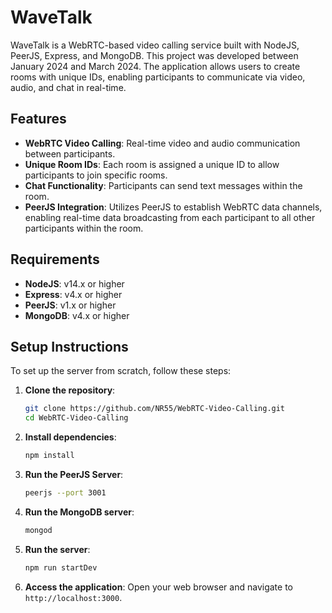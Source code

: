 # WaveTalk

WaveTalk is a WebRTC-based video calling service built with NodeJS, PeerJS, Express, and MongoDB. This project was developed between January 2024 and March 2024. The application allows users to create rooms with unique IDs, enabling participants to communicate via video, audio, and chat in real-time.

## Features

- **WebRTC Video Calling**: Real-time video and audio communication between participants.
- **Unique Room IDs**: Each room is assigned a unique ID to allow participants to join specific rooms.
- **Chat Functionality**: Participants can send text messages within the room.
- **PeerJS Integration**: Utilizes PeerJS to establish WebRTC data channels, enabling real-time data broadcasting from each participant to all other participants within the room.

## Requirements

- **NodeJS**: v14.x or higher
- **Express**: v4.x or higher
- **PeerJS**: v1.x or higher
- **MongoDB**: v4.x or higher

## Setup Instructions

To set up the server from scratch, follow these steps:

1. **Clone the repository**:
   ```bash
   git clone https://github.com/NR55/WebRTC-Video-Calling.git
   cd WebRTC-Video-Calling
   ```

2. **Install dependencies**:
   ```bash
   npm install
   ```
3. **Run the PeerJS Server**:
   ```bash
   peerjs --port 3001
   ```

4. **Run the MongoDB server**:
   ```bash
   mongod
   ```

5. **Run the server**:
   ```bash
   npm run startDev
   ```

6. **Access the application**:
   Open your web browser and navigate to `http://localhost:3000`.
